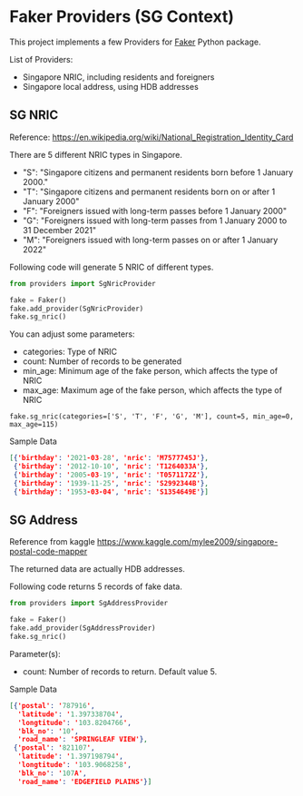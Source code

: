 # Faker Providers (SG Context)



This project implements a few Providers for [Faker](https://github.com/joke2k/faker) Python package.

List of Providers:

* Singapore NRIC, including residents and foreigners
* Singapore local address, using HDB addresses



## SG NRIC

Reference: https://en.wikipedia.org/wiki/National_Registration_Identity_Card

There are 5 different NRIC types in Singapore.

* "S": "Singapore citizens and permanent residents born before 1 January 2000."
* "T": "Singapore citizens and permanent residents born on or after 1 January 2000"
* "F": "Foreigners issued with long-term passes before 1 January 2000"
* "G": "Foreigners issued with long-term passes from 1 January 2000 to 31 December 2021"
* "M": "Foreigners issued with long-term passes on or after 1 January 2022"



Following code will generate 5 NRIC of different types.

```python
from providers import SgNricProvider

fake = Faker()
fake.add_provider(SgNricProvider)
fake.sg_nric()
```

You can adjust some parameters:

* categories:	Type of NRIC
* count:     Number of records to be generated
* min_age:     Minimum age of the fake person, which affects the type of NRIC
* max_age:    Maximum age of the fake person, which affects the type of NRIC

```
fake.sg_nric(categories=['S', 'T', 'F', 'G', 'M'], count=5, min_age=0, max_age=115)
```

Sample Data

```json
[{'birthday': '2021-03-28', 'nric': 'M7577745J'},
 {'birthday': '2012-10-10', 'nric': 'T1264033A'},
 {'birthday': '2005-03-19', 'nric': 'T0571172Z'},
 {'birthday': '1939-11-25', 'nric': 'S2992344B'},
 {'birthday': '1953-03-04', 'nric': 'S1354649E'}]
```





## SG Address

Reference from kaggle https://www.kaggle.com/mylee2009/singapore-postal-code-mapper

The returned data are actually HDB addresses.

Following code returns 5 records of fake data. 

```python
from providers import SgAddressProvider

fake = Faker()
fake.add_provider(SgAddressProvider)
fake.sg_nric()
```



Parameter(s):

* count:     Number of records to return. Default value 5.



Sample Data

```json
[{'postal': '787916',
  'latitude': '1.397338704',
  'longtitude': '103.8204766',
  'blk_no': '10',
  'road_name': 'SPRINGLEAF VIEW'},
 {'postal': '821107',
  'latitude': '1.397198794',
  'longtitude': '103.9068258',
  'blk_no': '107A',
  'road_name': 'EDGEFIELD PLAINS'}]
```



